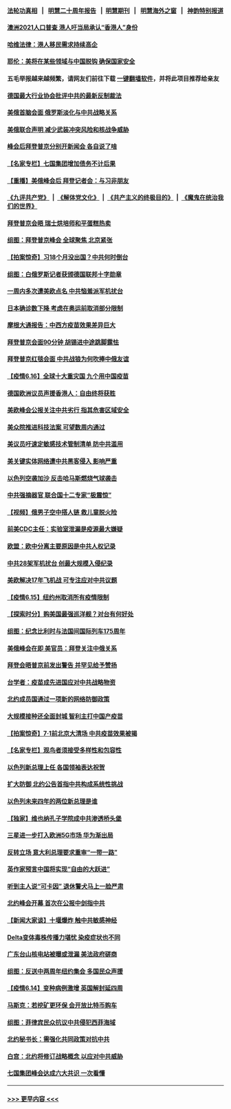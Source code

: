 #### [法轮功真相](https://github.com/gfw-breaker/truth/blob/master/README.md?t=0) &nbsp;&nbsp;|&nbsp;&nbsp; [明慧二十周年报告](https://github.com/gfw-breaker/mh-reports/blob/master/README.md?t=0) &nbsp;&nbsp;|&nbsp;&nbsp;[明慧期刊](https://github.com/gfw-breaker/mh-qikan) &nbsp;&nbsp;|&nbsp;&nbsp; [明慧海外之窗](https://github.com/gfw-breaker/mh-news/blob/master/README.md?t=0) &nbsp;&nbsp;|&nbsp;&nbsp; [神韵特别报道](https://github.com/gfw-breaker/mh-news/blob/master/shenyun.md?t=0)
#### [澳洲2021人口普查 港人吁当局承认“香港人”身份](../pages/nsc418/n13027303.md?t=06171101) 
#### [哈维法律：港人移民需求持续高企](../pages/nsc418/n13027259.md?t=06171101) 
#### [耶伦：美将在某些领域与中国脱钩 确保国家安全](../pages/nsc418/n13026947.md?t=06171101) 
#### 五毛举报越来越频繁，请网友们前往下载 [一键翻墙软件](https://github.com/gfw-breaker/ssr-accounts)，并将此项目推荐给亲友
#### [德国最大行业协会批评中共的最新反制裁法](../pages/nsc418/n13026730.md?t=06171101) 
#### [美俄首脑会面 俄罗斯淡化与中共战略关系](../pages/nsc418/n13026509.md?t=06171101) 
#### [美俄联合声明 减少武装冲突风险和核战争威胁](../pages/nsc418/n13026817.md?t=06171101) 
#### [峰会后拜登普京分别开新闻会 各自说了啥](../pages/nsc418/n13026825.md?t=06171101) 
#### [【名家专栏】七国集团增加债务不计后果](../pages/nsc418/n13026045.md?t=06171101) 
#### [【重播】美俄峰会后 拜登记者会：与习非朋友](../pages/nsc418/n13026695.md?t=06171101) 
#### [《九评共产党》](https://github.com/begood0513/9ping.md/blob/master/README.md) &nbsp;|&nbsp; [《解体党文化》](../../../../jtdwh.md/blob/master/README.md)  &nbsp;|&nbsp; [《共产主义的终极目的》](../../../../gczydzjmd.md/blob/master/README.md) &nbsp;|&nbsp; [《魔鬼在统治我们的世界》](../../../../mgztzwmdsj.md/blob/master/README.md) 
#### [拜登普京会晤 瑞士烘培师和平蛋糕热卖](../pages/nsc418/n13026712.md?t=06171101) 
#### [组图：拜登普京峰会 全球聚焦 北京紧张](../pages/nsc418/n13026522.md?t=06171101) 
#### [【拍案惊奇】习18个月没出国？中共何时倒台](../pages/nsc418/n13025110.md?t=06171101) 
#### [组图：白俄罗斯记者获颁德国联邦十字勋章](../pages/nsc418/n13026102.md?t=06171101) 
#### [一周内多次遭美欧点名 中共恼羞派军机扰台](../pages/nsc418/n13026528.md?t=06171101) 
#### [日本确诊数下降 考虑在奥运前取消部分限制](../pages/nsc418/n13026300.md?t=06171101) 
#### [摩根大通报告：中西方疫苗效果差异巨大](../pages/nsc418/n13026356.md?t=06171101) 
#### [拜登普京会面90分钟 胡锡进中途跳脚露怯](../pages/nsc418/n13026450.md?t=06171101) 
#### [拜登普京红毯会面 中共战狼为何吹捧中俄友谊](../pages/nsc418/n13026200.md?t=06171101) 
#### [【疫情6.16】全球十大重灾国 九个用中国疫苗](../pages/nsc418/n13025692.md?t=06171101) 
#### [德国欧洲议员声援香港人：自由终将获胜](../pages/nsc418/n13025597.md?t=06171101) 
#### [美欧峰会公报关注中共劣行 指其危害区域安全](../pages/nsc418/n13025656.md?t=06171101) 
#### [美众院推进科技法案 可望数周内通过](../pages/nsc418/n13025350.md?t=06171101) 
#### [美议员吁速定敏感技术管制清单 防中共滥用](../pages/nsc418/n13024937.md?t=06171101) 
#### [美关键实体网络遭中共黑客侵入 影响严重](../pages/nsc418/n13024625.md?t=06171101) 
#### [以色列空袭加沙 反击哈马斯燃烧气球袭击](../pages/nsc418/n13024718.md?t=06171101) 
#### [中共强摘器官 联合国十二专家“极震惊”](../pages/nsc418/n13024313.md?t=06171101) 
#### [【视频】俄男子空中搭人链 救儿童脱火险](../pages/nsc418/n13024084.md?t=06171101) 
#### [前美CDC主任：实验室泄漏是疫源最大嫌疑](../pages/nsc418/n13024130.md?t=06171101) 
#### [欧盟：欧中分离主要原因是中共人权记录](../pages/nsc418/n13023933.md?t=06171101) 
#### [中共28架军机扰台 创最大规模入侵纪录](../pages/nsc418/n13023780.md?t=06171101) 
#### [美欧解决17年飞机战 可专注应对中共议题](../pages/nsc418/n13023516.md?t=06171101) 
#### [【疫情6.15】纽约州取消所有疫情限制](../pages/nsc418/n13023125.md?t=06171101) 
#### [【探索时分】购美国最强巡洋舰？对台有何好处](../pages/nsc418/n13021908.md?t=06171101) 
#### [组图：纪念比利时与法国间国际列车175周年](../pages/nsc418/n13022917.md?t=06171101) 
#### [美俄峰会在即 美官员：拜登关注中俄关系](../pages/nsc418/n13022891.md?t=06171101) 
#### [拜登会晤普京前发出警告 并罕见给予赞扬](../pages/nsc418/n13022468.md?t=06171101) 
#### [台学者：疫苗成先进国应对中共战略物资](../pages/nsc418/n13022441.md?t=06171101) 
#### [北约成员国通过一项新的网络防御政策](../pages/nsc418/n13022233.md?t=06171101) 
#### [大规模接种还全面封城 智利主打中国产疫苗](../pages/nsc418/n13022053.md?t=06171101) 
#### [【拍案惊奇】7‧1前北京大清场 中共疫苗效果被揭](../pages/nsc418/n13020472.md?t=06171101) 
#### [【名家专栏】观鸟者须接受多样性和包容性](../pages/nsc418/n13021151.md?t=06171101) 
#### [以色列新总理上任 各国领袖表达祝贺](../pages/nsc418/n13021838.md?t=06171101) 
#### [扩大防御 北约公告首指中共构成系统性挑战](../pages/nsc418/n13021758.md?t=06171101) 
#### [以色列未来四年的两位新总理是谁](../pages/nsc418/n13021459.md?t=06171101) 
#### [【独家】维也纳孔子学院成中共渗透桥头堡](../pages/nsc418/n12990081.md?t=06171101) 
#### [三星进一步打入欧洲5G市场 华为渐出局](../pages/nsc418/n13021536.md?t=06171101) 
#### [反转立场 意大利总理要求重审“一带一路”](../pages/nsc418/n13021413.md?t=06171101) 
#### [英作家预言中国将实现“自由的大跃进”](../pages/nsc418/n13021279.md?t=06171101) 
#### [听到主人说“可卡因” 退休警犬马上一脸严肃](../pages/nsc418/n13020801.md?t=06171101) 
#### [北约峰会开幕 首次在公报中剑指中共](../pages/nsc418/n13021423.md?t=06171101) 
#### [【新闻大家谈】十堰爆炸 触中共敏感神经](../pages/nsc418/n13021116.md?t=06171101) 
#### [Delta变体毒株传播力堪忧 染疫症状也不同](../pages/nsc418/n13021222.md?t=06171101) 
#### [广东台山核电站被曝或泄漏 美法政府磋商](../pages/nsc418/n13021195.md?t=06171101) 
#### [组图：反送中两周年纽约集会 多国民众声援](../pages/nsc418/n13020943.md?t=06171101) 
#### [【疫情6.14】变种病例激增 英国解封延四周](../pages/nsc418/n13020806.md?t=06171101) 
#### [马斯克：若挖矿更环保 会开放比特币购车](../pages/nsc418/n13020807.md?t=06171101) 
#### [组图：菲律宾民众抗议中共侵犯西菲海域](../pages/nsc418/n13020731.md?t=06171101) 
#### [北约秘书长：需强化共同政策对抗中共](../pages/nsc418/n13020371.md?t=06171101) 
#### [白宫：北约将修订战略概念 以应对中共威胁](../pages/nsc418/n13020216.md?t=06171101) 
#### [七国集团峰会达成六大共识 一次看懂](../pages/nsc418/n13019857.md?t=06171101) 

----
#### [ >>> 更早内容 <<< ](../indexes/nsc418-earlier.md)
